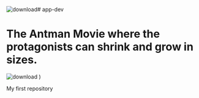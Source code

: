 ![download](https://github.com/user-attachments/assets/996ce0a5-f921-4578-8964-aeb4adbb6c33)# app-dev
# **The Antman Movie where the protagonists can shrink and grow in sizes.**
![download](https://github.com/user-attachments/assets/45947078-f2b2-4b34-869f-a7fd01cc4ce6)
)


My first repository
